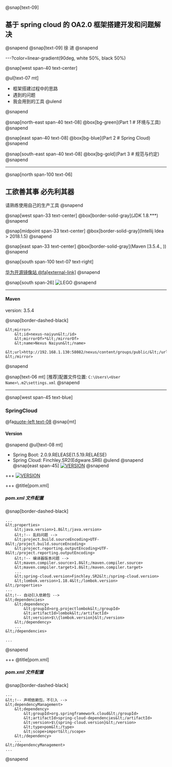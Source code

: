 @snap[text-09]
## 基于 spring cloud 的 OA2.0 框架搭建开发和问题解决
@snapend
@snap[text-09]
徐  进
@snapend


---?color=linear-gradient(90deg, white 50%, black 50%)

@snap[west span-40 text-center]

@ul[text-07 mt]
- 框架搭建过程中的思路
- 遇到的问题
- 我会用到的工具
@ulend

@snapend

@snap[north-east span-40 text-08]
@box[bg-green](Part 1 # 环境与工具)
@snapend

@snap[east span-40 text-08]
@box[bg-blue](Part 2 # Spring Cloud)
@snapend

@snap[south-east span-40 text-08]
@box[bg-gold](Part 3 # 规范与约定)
@snapend


---

@snap[north span-100 text-06]
## 工欲善其事 必先利其器
请熟练使用自己的生产工具
@snapend

@snap[west span-33 text-center]
@box[border-solid-gray](JDK 1.8.***)
@snapend

@snap[midpoint span-33 text-center]
@box[border-solid-gray](Intellij Idea <br>&gt; 2018.1.5)
@snapend

@snap[east span-33 text-center]
@box[border-solid-gray](Maven [3.5.4., ))
@snapend

@snap[south span-100 text-07 text-right]
<!-- [华为开源镜像站](https://mirrors.huaweicloud.com/) -->
[华为开源镜像站 @fa[external-link]](https://mirrors.huaweicloud.com)
@snapend

@snap[south span-26]
![LEGO](assets/img/lego.png)
@snapend

---

#### Maven

version: 3.5.4

@snap[border-dashed-black]
```
&lt;mirror>
    &lt;id>nexus-naiyun&lt;/id>
    &lt;mirrorOf>*&lt;/mirrorOf>
    &lt;name>Nexus Naiyun&lt;/name>
    &lt;url>http://192.168.1.130:58082/nexus/content/groups/public/&lt;/url>
&lt;/mirror>
```
@snapend

@snap[text-06 mt]
[推荐]配置文件位置: `C:\Users\<User Name>\.m2\settings.xml`
@snapend


---
@snap[west span-45 text-blue]
### SpringCloud
@fa[quote-left text-08](快速搭建分布式系统)
@snap[mt]
#### Version
@snapend
@ul[text-08 mt]
- Spring Boot: 2.0.9.RELEASE(1.5.19.RELAESE)
- Spring Cloud: Finchley.SR2(Edgware.SR6)
@ulend
@snapend
@snap[east span-45]
[![VERSION](https://raw.githubusercontent.com/jinuxx/spring-cloud-issues/master/assets/img/spring-cloud-version.png)](https://spring.io/projects/spring-cloud#release-trains)
@snapend


+++
[![VERSION](https://raw.githubusercontent.com/jinuxx/spring-cloud-issues/master/assets/img/oa-2.0-framework.png)](https://spring.io/projects/spring-cloud#release-trainshttps://raw.githubusercontent.com/jinuxx/spring-cloud-issues/master/assets/img/oa-2.0-framework.png)

+++
@title[pom.xml]
##### pom.xml 文件配置

@snap[border-dashed-black]
```
...
&lt;properties>
    &lt;java.version>1.8&lt;/java.version>
    &lt;!-- 乱码问题 -->
    &lt;project.build.sourceEncoding>UTF-8&lt;/project.build.sourceEncoding>
    &lt;project.reporting.outputEncoding>UTF-8&lt;/project.reporting.outputEncoding>
    &lt;!-- 编译器版本问题 -->
    &lt;maven.compiler.source>1.8&lt;/maven.compiler.source>
    &lt;maven.compiler.target>1.8&lt;/maven.compiler.target>
    ...
    &lt;spring-cloud.version>Finchley.SR2&lt;/spring-cloud.version>
    &lt;lombok.version>1.18.4&lt;/lombok.version>
&lt;/properties>
...
&lt;!-- 自动引入依赖包 -->
&lt;dependencies>
    &lt;dependency>
        &lt;groupId>org.projectlombok&lt;/groupId>
        &lt;artifactId>lombok&lt;/artifactId>
        &lt;version>$\\{lombok.version}&lt;/version>
    &lt;/dependency>
    ...
&lt;/dependencies>

...
```
@snapend

+++
@title[pom.xml]
##### pom.xml 文件配置
@snap[border-dashed-black]
```
...
&lt;!-- 声明依赖包，不引入 -->
&lt;dependencyManagement>
    &lt;dependency>
        &lt;groupId>org.springframework.cloud&lt;/groupId>
        &lt;artifactId>spring-cloud-dependencies&lt;/artifactId>
        &lt;version>$\{spring-cloud.version}&lt;/version>
        &lt;type>pom&lt;/type>
        &lt;scope>import&lt;/scope>
    &lt;/dependency>
    ...
&lt;/dependencyManagement>
...
```
@snapend